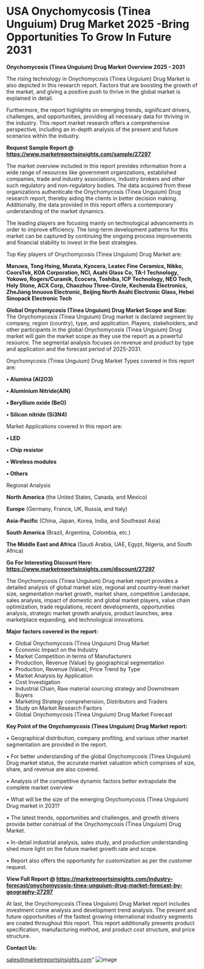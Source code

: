 # USA Onychomycosis (Tinea Unguium) Drug Market 2025 -Bring Opportunities To Grow In Future 2031

<Strong> Onychomycosis (Tinea Unguium) Drug Market Overview 2025 - 2031</strong>

The rising technology in Onychomycosis (Tinea Unguium) Drug Market is also depicted in this research report. Factors that are boosting the growth of the market, and giving a positive push to thrive in the global market is explained in detail.

Furthermore, the report highlights on emerging trends, significant drivers, challenges, and opportunities, providing all necessary data for thriving in the industry. This report market research offers a comprehensive perspective, including an in-depth analysis of the present and future scenarios within the industry.

<strong>Request Sample Report @ <a href=https://www.marketreportsinsights.com/sample/27297>https://www.marketreportsinsights.com/sample/27297</a></strong>

The market overview included in this report provides information from a wide range of resources like government organizations, established companies, trade and industry associations, industry brokers and other such regulatory and non-regulatory bodies. The data acquired from these organizations authenticate the Onychomycosis (Tinea Unguium) Drug research report, thereby aiding the clients in better decision making. Additionally, the data provided in this report offers a contemporary understanding of the market dynamics.

The leading players are focusing mainly on technological advancements in order to improve efficiency. The long-term development patterns for this market can be captured by continuing the ongoing process improvements and financial stability to invest in the best strategies.

Top Key players of Onychomycosis (Tinea Unguium) Drug Market are:

<strong>Maruwa, Tong Hsing, Murata, Kyocera, Leatec Fine Ceramics, Nikko, CoorsTek, KOA Corporation, NCI, Asahi Glass Co, TA-I Technology, Yokowo, Rogers/Curamik, Ecocera, Toshiba, ICP Technology, NEO Tech, Holy Stone, ACX Corp, Chaozhou Three-Circle, Kechenda Electronics, ZheJiang Innuovo Electronic, Beijing North Asahi Electronic Glass, Hebei Sinopack Electronic Tech</strong>

<strong><b>Global Onychomycosis (Tinea Unguium) Drug Market Scope and Size:</b></strong>
The Onychomycosis (Tinea Unguium) Drug market is declared segment by company, region (country), type, and application. Players, stakeholders, and other participants in the global Onychomycosis (Tinea Unguium) Drug market will gain the market scope as they use the report as a powerful resource. The segmental analysis focuses on revenue and product by type and application and the forecast period of 2025-2031.

Onychomycosis (Tinea Unguium) Drug Market Types covered in this report are:

<strong>• Alumina (Al2O3)

• Aluminium Nitride(AlN)

• Beryllium oxide (BeO)

• Silicon nitride (Si3N4)</strong>

Market Applications covered in this report are:

<strong>• LED

• Chip resistor

• Wireless modules

• Others</strong> 

Regional Analysis

<strong>North America</strong> (the United States, Canada, and Mexico)

<strong>Europe</strong> (Germany, France, UK, Russia, and Italy)

<strong>Asia-Pacific</strong> (China, Japan, Korea, India, and Southeast Asia)

<strong>South America</strong> (Brazil, Argentina, Colombia, etc.)

<strong>The Middle East and Africa</strong> (Saudi Arabia, UAE, Egypt, Nigeria, and South Africa)

<strong>Go For Interesting Discount Here: <a href=https://www.marketreportsinsights.com/discount/27297>https://www.marketreportsinsights.com/discount/27297</a></strong>

The Onychomycosis (Tinea Unguium) Drug market report provides a detailed analysis of global market size, regional and country-level market size, segmentation market growth, market share, competitive Landscape, sales analysis, impact of domestic and global market players, value chain optimization, trade regulations, recent developments, opportunities analysis, strategic market growth analysis, product launches, area marketplace expanding, and technological innovations.

<strong><b>Major factors covered in the report:</b></strong>
<ul>
  <li>Global Onychomycosis (Tinea Unguium) Drug Market </li>
  <li>Economic Impact on the Industry</li>
  <li>Market Competition in terms of Manufacturers</li>
  <li>Production, Revenue (Value) by geographical segmentation</li>
  <li>Production, Revenue (Value), Price Trend by Type</li>
  <li>Market Analysis by Application</li>
  <li>Cost Investigation</li>
  <li>Industrial Chain, Raw material sourcing strategy and Downstream Buyers</li>
  <li>Marketing Strategy comprehension, Distributors and Traders</li>
  <li>Study on Market Research Factors</li>
  <li>Global Onychomycosis (Tinea Unguium) Drug Market Forecast</li>
</ul>

<strong><b>Key Point of the Onychomycosis (Tinea Unguium) Drug Market report:</b></strong>

• Geographical distribution, company profiling, and various other market segmentation are provided in the report.

• For better understanding of the global Onychomycosis (Tinea Unguium) Drug market status, the accurate market valuation which comprises of size, share, and revenue are also covered.

• Analysis of the competitive dynamic factors better extrapolate the complete market overview

• What will be the size of the emerging Onychomycosis (Tinea Unguium) Drug market in 2031?

• The latest trends, opportunities and challenges, and growth drivers provide better construal of the Onychomycosis (Tinea Unguium) Drug Market.

• In-detail industrial analysis, sales study, and production understanding shed more light on the future market growth rate and scope.

• Report also offers the opportunity for customization as per the customer request.

<strong><b>View Full Report @ <a href=https://marketreportsinsights.com/industry-forecast/onychomycosis-tinea-unguium-drug-market-forecast-by-geography-27297>https://marketreportsinsights.com/industry-forecast/onychomycosis-tinea-unguium-drug-market-forecast-by-geography-27297</a></b></strong>


At last, the Onychomycosis (Tinea Unguium) Drug Market report includes investment come analysis and development trend analysis. The present and future opportunities of the fastest growing international industry segments are coated throughout this report. This report additionally presents product specification, manufacturing method, and product cost structure, and price structure.

<strong>Contact Us:</strong>

sales@marketreportsinsights.com"
![image](https://github.com/user-attachments/assets/8eb71887-13a7-474f-adbd-41a3662573f4)
